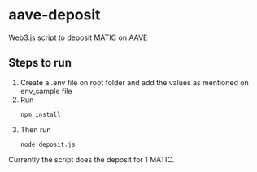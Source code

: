 # aave-deposit
Web3.js script to deposit MATIC on AAVE 

## Steps to run

1. Create a .env file on root folder and add the values as mentioned on env_sample file
2. Run 
   ```
   npm install
   ```
4. Then run 
   ```
   node deposit.js
   ```

Currently the script does the deposit for 1 MATIC.
